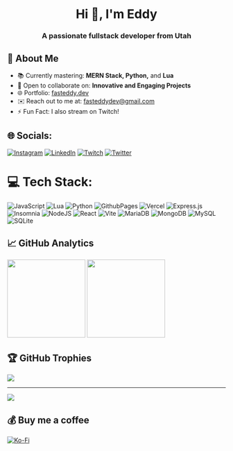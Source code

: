 <h1 align="center">Hi 👋, I'm Eddy</h1>
<h3 align="center">A passionate fullstack developer from Utah</h3>

## 🚀 About Me
- 📚 Currently mastering: **MERN Stack, Python,** and **Lua**
- 🤝 Open to collaborate on: **Innovative and Engaging Projects**
- 🌐 Portfolio: [fasteddy.dev](https://fasteddy.dev)
- ✉️ Reach out to me at: [fasteddydev@gmail.com](mailto:fasteddydev@gmail.com)
- ⚡ Fun Fact: I also stream on Twitch!

## 🌐 Socials:
[![Instagram](https://img.shields.io/badge/Instagram-%23E4405F.svg?logo=Instagram&logoColor=white)](https://instagram.com/fasteddyone) [![LinkedIn](https://img.shields.io/badge/LinkedIn-%230077B5.svg?logo=linkedin&logoColor=white)](https://linkedin.com/in/eddiemock) [![Twitch](https://img.shields.io/badge/Twitch-%239146FF.svg?logo=Twitch&logoColor=white)](https://twitch.tv/fasteddy1) [![Twitter](https://img.shields.io/badge/Twitter-%231DA1F2.svg?logo=Twitter&logoColor=white)](https://twitter.com/fasteddyone) 

# 💻 Tech Stack:
![JavaScript](https://img.shields.io/badge/javascript-%23323330.svg?style=for-the-badge&logo=javascript&logoColor=%23F7DF1E) ![Lua](https://img.shields.io/badge/lua-%232C2D72.svg?style=for-the-badge&logo=lua&logoColor=white) ![Python](https://img.shields.io/badge/python-3670A0?style=for-the-badge&logo=python&logoColor=ffdd54) ![GithubPages](https://img.shields.io/badge/github%20pages-121013?style=for-the-badge&logo=github&logoColor=white) ![Vercel](https://img.shields.io/badge/vercel-%23000000.svg?style=for-the-badge&logo=vercel&logoColor=white) ![Express.js](https://img.shields.io/badge/express.js-%23404d59.svg?style=for-the-badge&logo=express&logoColor=%2361DAFB) ![Insomnia](https://img.shields.io/badge/Insomnia-black?style=for-the-badge&logo=insomnia&logoColor=5849BE) ![NodeJS](https://img.shields.io/badge/node.js-6DA55F?style=for-the-badge&logo=node.js&logoColor=white) ![React](https://img.shields.io/badge/react-%2320232a.svg?style=for-the-badge&logo=react&logoColor=%2361DAFB) ![Vite](https://img.shields.io/badge/vite-%23646CFF.svg?style=for-the-badge&logo=vite&logoColor=white) ![MariaDB](https://img.shields.io/badge/MariaDB-003545?style=for-the-badge&logo=mariadb&logoColor=white) ![MongoDB](https://img.shields.io/badge/MongoDB-%234ea94b.svg?style=for-the-badge&logo=mongodb&logoColor=white) ![MySQL](https://img.shields.io/badge/mysql-%2300000f.svg?style=for-the-badge&logo=mysql&logoColor=white) ![SQLite](https://img.shields.io/badge/sqlite-%2307405e.svg?style=for-the-badge&logo=sqlite&logoColor=white)
## 📈 GitHub Analytics
<img height="180em" src="https://github-readme-stats-eight-theta.vercel.app/api?username=fasteddyone&show_icons=true&theme=algolia&include_all_commits=true&count_private=true"/>
<img height="180em" src="https://github-readme-stats-eight-theta.vercel.app/api/top-langs/?username=fasteddyone&layout=compact&langs_count=8&theme=algolia"/>

## 🏆 GitHub Trophies
![](https://github-profile-trophy.vercel.app/?username=fasteddyone&theme=dark&no-frame=false&no-bg=true&margin-w=4)

---
[![](https://visitcount.itsvg.in/api?id=fasteddyone&icon=2&color=1)](https://visitcount.itsvg.in)

  ## 💰 Buy me a coffee
  [![Ko-Fi](https://img.shields.io/badge/Ko--fi-F16061?style=for-the-badge&logo=ko-fi&logoColor=white)](https://ko-fi.com/fasteddyone) 

